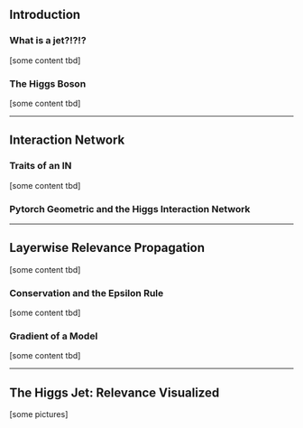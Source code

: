## Introduction
### What is a jet?!?!?
[some content tbd]

### The Higgs Boson
[some content tbd]

----

## Interaction Network
### Traits of an IN
[some content tbd]

### Pytorch Geometric and the Higgs Interaction Network

----
## Layerwise Relevance Propagation
[some content tbd]

### Conservation and the Epsilon Rule
[some content tbd]

### Gradient of a Model
[some content tbd]

----

## The Higgs Jet: Relevance Visualized
[some pictures]

